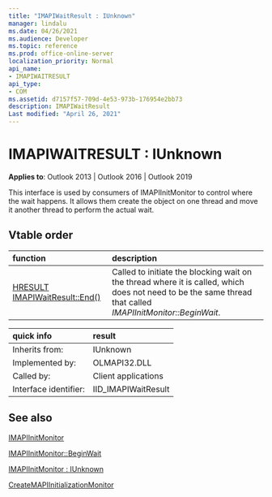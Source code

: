 ```yaml
---
title: "IMAPIWaitResult : IUnknown" 
manager: lindalu
ms.date: 04/26/2021
ms.audience: Developer
ms.topic: reference
ms.prod: office-online-server
localization_priority: Normal
api_name:
- IMAPIWAITRESULT
api_type:
- COM
ms.assetid: d7157f57-709d-4e53-973b-176954e2bb73
description: IMAPIWaitResult
Last modified: "April 26, 2021"
---
```


# IMAPIWAITRESULT : IUnknown
  
**Applies to**: Outlook 2013 | Outlook 2016 | Outlook 2019

This interface is used by consumers of IMAPIInitMonitor to control where the wait happens. It allows them create the object on one thread and move it another thread to perform the actual wait.

## Vtable order

| function | description |
|:-----|:-----|
|[HRESULT IMAPIWaitResult::End()](imapiwaitresult-end.md)|Called to initiate the blocking wait on the thread where it is called, which does not need to be the same thread that called *IMAPIInitMonitor::BeginWait*.|

| quick info | result |
|:-----|:-----|
|Inherits from:  <br/> |IUnknown  <br/> |
|Implemented by:  <br/> |  OLMAPI32.DLL<br/> |
|Called by:  <br/> |Client applications  <br/> |
|Interface identifier:  <br/> |IID_IMAPIWaitResult  <br/> |

## See also

[IMAPIInitMonitor](imapiinitmonitoriunknown.md)

[IMAPIInitMonitor::BeginWait](imapiinitmonitor-beginwait.md)

[IMAPIInitMonitor : IUnknown](imapiinitmonitoriunknown.md)

[CreateMAPIInitializationMonitor](createmapiinitializationmonitor.md)
